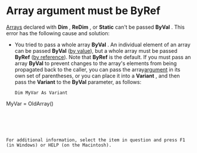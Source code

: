 
# Array argument must be ByRef

[Arrays](b8bdf64f-5920-1ae9-16d0-b26d09524a30.md) declared with **Dim** , **ReDim** , or **Static** can't be passed **ByVal** . This error has the following cause and solution:



- You tried to pass a whole array  **ByVal** . An individual element of an array can be passed **ByVal** ([by value](b8bdf64f-5920-1ae9-16d0-b26d09524a30.md)), but a whole array must be passed  **ByRef** ([by reference](b8bdf64f-5920-1ae9-16d0-b26d09524a30.md)). Note that  **ByRef** is the default. If you must pass an array **ByVal** to prevent changes to the array's elements from being propagated back to the caller, you can pass the array[argument](b8bdf64f-5920-1ae9-16d0-b26d09524a30.md) in its own set of parentheses, or you can place it into a **Variant** , and then pass the **Variant** to the **ByVal** parameter, as follows:
    
  ```
  Dim MyVar As Variant 
MyVar = OldArray() 

  ```


    
    

For additional information, select the item in question and press F1 (in Windows) or HELP (on the Macintosh).
